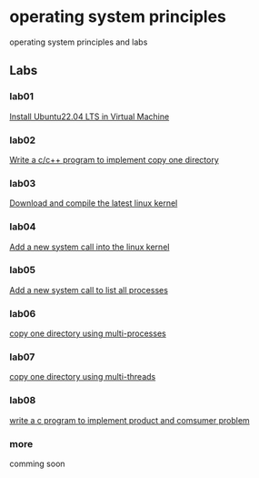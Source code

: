 # operating system principles
operating system principles and labs

## Labs

### lab01
[Install Ubuntu22.04 LTS in Virtual Machine](/labs/lab01installlinux)

### lab02
[Write a c/c++ program to implement copy one directory](/labs/lab02copydir)

### lab03
[Download and compile the latest linux kernel](/labs/lab03compilelinux)

### lab04
[Add a new system call into the linux kernel](/labs/lab04addnewsyscall)

### lab05
[Add a new system call  to list all processes](/labs/lab05addnewsyscallb)

### lab06
[copy one directory using multi-processes](/labs/lab06copydirwithmultiprocesses)

### lab07
[copy one directory using multi-threads](/labs/lab07copydirwithmultithreads)

### lab08
[write a c program to implement product and comsumer problem](/labs/lab08ProductorComsumer)

### more
comming soon


